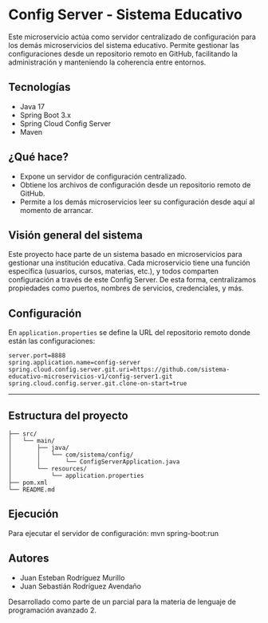 #  Config Server - Sistema Educativo

Este microservicio actúa como servidor centralizado de configuración para los demás microservicios del sistema educativo. Permite gestionar las configuraciones desde un repositorio remoto en GitHub, facilitando la administración y manteniendo la coherencia entre entornos.

##  Tecnologías

- Java 17
- Spring Boot 3.x
- Spring Cloud Config Server
- Maven

##  ¿Qué hace?

- Expone un servidor de configuración centralizado.
- Obtiene los archivos de configuración desde un repositorio remoto de GitHub.
- Permite a los demás microservicios leer su configuración desde aquí al momento de arrancar.

##  Visión general del sistema

Este proyecto hace parte de un sistema basado en microservicios para gestionar una institución educativa. Cada microservicio tiene una función específica (usuarios, cursos, materias, etc.), y todos comparten configuración a través de este Config Server. De esta forma, centralizamos propiedades como puertos, nombres de servicios, credenciales, y más.

##  Configuración

En `application.properties` se define la URL del repositorio remoto donde están las configuraciones:

```properties
server.port=8888
spring.application.name=config-server
spring.cloud.config.server.git.uri=https://github.com/sistema-educativo-microservicios-v1/config-server1.git
spring.cloud.config.server.git.clone-on-start=true
```

---

##  Estructura del proyecto

```config-server/
├── src/
│   └── main/
│       ├── java/
│       │   └── com/sistema/config/
│       │       └── ConfigServerApplication.java
│       └── resources/
│           └── application.properties
├── pom.xml
└── README.md
```

##  Ejecución

Para ejecutar el servidor de configuración:
mvn spring-boot:run


##  Autores

- Juan Esteban Rodríguez Murillo
- Juan Sebastián Rodríguez Avendaño

Desarrollado como parte de un parcial para la materia de lenguaje de programación avanzado 2.